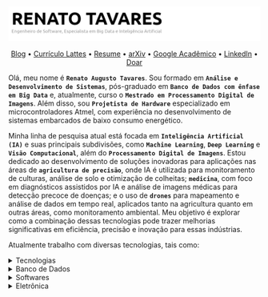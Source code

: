 ![Renato Augusto Tavares](https://raw.githubusercontent.com/rat/rat/master/img/cover.jpg)

<p align="center">
    <a href="http://renatotavares.com">Blog</a> •
    <a href="https://lattes.cnpq.br/9521612341950206">Currículo Lattes</a> •
    <a href="https://raw.githubusercontent.com/rat/rat/master/resume/lattes.pdf">Resume</a> •
    <a href="https://arxiv.org/search/cs?searchtype=author&query=Tavares,+R+A">arXiv</a> •
    <a href="https://scholar.google.com/citations?user=5L2RbhMAAAAJ&hl=pt-BR">Google Acadêmico</a> •
    <a href="https://www.linkedin.com/in/java">LinkedIn</a> •
    <a href="https://www.paypal.com/cgi-bin/webscr?cmd=_s-xclick&hosted_button_id=YKQFN3FEKRFWL&source=url">Doar</a>
</p>

Olá, meu nome é **`Renato Augusto Tavares`**. Sou formado em **`Análise e Desenvolvimento de Sistemas`**, pós-graduado em **`Banco de Dados com ênfase em Big Data`** e, atualmente, curso o **`Mestrado em Processamento Digital de Imagens`**. Além disso, sou **`Projetista de Hardware`** especializado em microcontroladores Atmel, com experiência no desenvolvimento de sistemas embarcados de baixo consumo energético.

Minha linha de pesquisa atual está focada em **`Inteligência Artificial (IA)`** e suas principais subdivisões, como **`Machine Learning`**, **`Deep Learning`** e **`Visão Computacional`**, além do **`Processamento Digital de Imagens`**. Estou dedicado ao desenvolvimento de soluções inovadoras para aplicações nas áreas de **`agricultura de precisão`**, onde IA é utilizada para monitoramento de culturas, análise de solo e otimização de colheitas; **`medicina`**, com foco em diagnósticos assistidos por IA e análise de imagens médicas para detecção precoce de doenças; e o uso de **`drones`** para mapeamento e análise de dados em tempo real, aplicados tanto na agricultura quanto em outras áreas, como monitoramento ambiental. Meu objetivo é explorar como a combinação dessas tecnologias pode trazer melhorias significativas em eficiência, precisão e inovação para essas indústrias.

Atualmente trabalho com diversas tecnologias, tais como:

<details>
    <summary>Tecnologias </summary>

```text
    Java            ⭐⭐⭐⭐⭐    5/5 
    PHP             ⭐⭐⭐⭐⭐    5/5 
    JavaScript      ⭐⭐⭐⭐⭐    5/5 
    React           ⭐⭐⭐⭐      4/5 
    Shell Script    ⭐⭐⭐⭐      4/5 
    C/C++           ⭐⭐⭐⭐      4/5 
    Python          ⭐⭐⭐⭐⭐    5/5 
    HTML5           ⭐⭐⭐⭐⭐    5/5 
    CSS3            ⭐⭐⭐⭐⭐    5/5 
    WordPress       ⭐⭐⭐⭐⭐    5/5 
    Android         ⭐⭐⭐⭐⭐    5/5 
    Alexa skills    ⭐⭐⭐⭐      4/5 
    Regex           ⭐⭐⭐⭐      4/5
```
</details>

<details>
    <summary>Banco de Dados</summary>

```text
    PostgreSQL      ⭐⭐⭐⭐⭐    5/5 
    MySQL           ⭐⭐⭐⭐⭐    5/5 
    MariaDB         ⭐⭐⭐⭐⭐    5/5
    MongoDB         ⭐⭐⭐        3/5
    SQLite          ⭐⭐⭐⭐⭐    5/5
    Redis           ⭐⭐⭐⭐⭐    5/5
```
</details>

<details>
    <summary>Softwares</summary>

```text
    Visual Studio Code      ⭐⭐⭐⭐⭐    5/5 
    Git                     ⭐⭐⭐⭐⭐    5/5
    Apache NetBeans         ⭐⭐⭐⭐⭐    5/5
    LaTeX/TeXstudio         ⭐⭐⭐⭐⭐    5/5
    Sublime Text            ⭐⭐⭐⭐⭐    5/5
```
</details>

<details>
    <summary>Eletrônica</summary>

```text
    Arduino           ⭐⭐⭐⭐⭐    5/5
    LoRa              ⭐⭐⭐⭐      4/5
    Atmel             ⭐⭐⭐⭐      4/5
    Eagle             ⭐⭐⭐⭐      4/5
    Altium Designer   ⭐⭐⭐⭐⭐    5/5
```
</details>